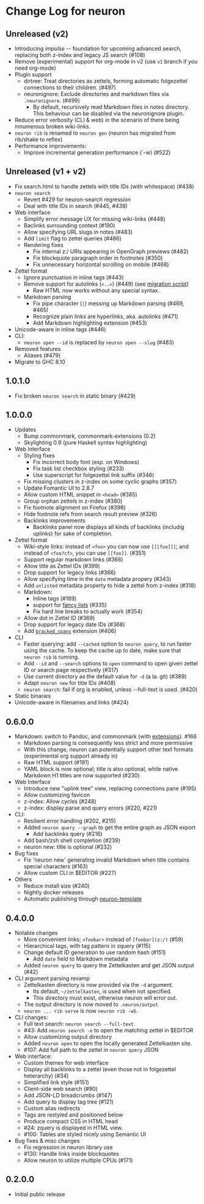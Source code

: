 # Change Log for neuron

## Unreleased (v2)

- Introducing *impulse* -- foundation for upcoming advanced search, replacing both z-index and legacy JS search (#108)
- Remove (experimental) support for org-mode in v2 (use `v1` branch if you need org-mode)
- Plugin support
  - dirtree: Treat directories as zettels, forming automatic folgezettel connections to their children. (#497)
  - neuronignore: Exclude directories and markdown files via `.neuronignore`. (#499)
    - By default, recursively read Markdown files in notes directory. This behaviour can be disabled via the neuronignore plugin.
- Reduce error verbosity (CLI & web) in the scenario of there being innumerous broken wiki-links.
- `neuron rib` is renamed to `neuron gen` (neuron has migrated from rib/shake to reflex)
- Performance improvements:
  - Improve incremental generation performance (`-w) (#522)

## Unreleased (v1 + v2)

- Fix search.html to handle zettels with title IDs (with whitespace) (#438)
- `neuron search`
  - Revert #429 for neuron-search regression
  - Deal with title IDs in search (#445, #439)
- Web interface
  - Simplify error message UX for missing wiki-links (#448)
  - Baclinks surrounding context (#190)
  - Allow specifying URL slugs in notes (#483)
  - Add `limit` flag to zettel queries (#486)
  - Rendering fixes
    - Fix internal z:/ URIs appearing in OpenGraph previews (#482)
    - Fix blockquote paragraph order in footnotes (#350)
    - Fix unnecessary horizontal scrolling on mobile (#468)
- Zettel format
  - Ignore punctuation in inline tags (#443)
  - Remove support for autolinks (`<..>`) (#449) (see [migration script](https://github.com/srid/neuron/issues/449#issuecomment-719062302))
    - Raw HTML now works without any special syntax.
  - Markdown parsing
    - Fix pipe character (`|`) messing up Markdown parsing (#469, #465)
    - Recognize plain links are hyperlinks, aka. autolinks (#471)
    - Add Markdown highlighting extension (#453)
- Unicode-aware in inline tags (#446)
- CLI:
  - `neuron open --id` is replaced by `neuron open --slug` (#483)
- Removed features
  - Aliases (#479)
- Migrate to GHC 8.10

## 1.0.1.0

- Fix broken `neuron search` in static binary (#429)

## 1.0.0.0

- Updates
  - Bump commonmark, commonmark-extensions (0.2)
  - Skylighting 0.9 (pure Haskell syntax highlighting)
- Web Interface
  - Styling fixes
    - Fix incorrect body font (esp. on Windows)
    - Fix task list checkbox styling (#233)
    - Use superscript for folgezettel link suffix (#346)
  - Fix missing clusters in z-index on some cyclic graphs (#357)
  - Update Fomantic UI to 2.8.7
  - Allow custom HTML snippet in `<head>` (#385)
  - Group orphan zettels in z-index (#380)
  - Fix footnote alignment on Firefox (#398)
  - Hide footnote refs from search result preview (#326)
  - Backlinks improvements
    - Backlinks panel now displays all kinds of backlinks (includig uplinks) for sake of completion.
- Zettel format
  - Wiki-style links: instead of `<foo>` you can now use `[[[foo]]]`; and instead of `<foo?cf>`, you can use `[[foo]]`. (#351)
  - Support regular markdown links (#366)
  - Allow title as Zettel IDs (#399)
  - Drop support for legacy links (#366)
  - Allow specifying time in the `date` metadata propery (#343)
  - Add `unlisted` metadata property to hide a zettel from z-index (#318)
  - Markdown:
    - Inline tags (#189)
    - support for [fancy lists](https://github.com/jgm/commonmark-hs/blob/master/commonmark-extensions/test/fancy_lists.md) (#335)
    - Fix hard line breaks to actually work (#354)
  - Allow dot in Zettel ID (#369)
  - Drop support for legacy date IDs (#368)
  - Add [`bracked_spans`](https://github.com/jgm/commonmark-hs/blob/master/commonmark-extensions/test/bracketed_spans.md) extension (#406)
- CLI
  - Faster querying: add `--cached` option to `neuron query`, to run faster using the cache. To keep the cache up to date, make sure that `neuron rib` is running.
  - Add `--id` and `--search` options to `open` command to open given zettel ID or search page respectively  (#317)
  - Use current directory as the default value for `-d` (a la. git) (#389)
  - Adapt `neuron new` for title IDs (#408)
  - `neuron search`: fail if org is enabled, unless --full-text is used. (#420)
- Static binaries
- Unicode-aware in filenames and links (#424)

## 0.6.0.0

- Markdown: switch to Pandoc, and commonmark (with [extensions](https://github.com/jgm/commonmark-hs/tree/master/commonmark-extensions)). #166
  - Markdown parsing is consequently less strict and more permissive
  - With this change, neuron can potentially support other text formats (experimental org support already in)
  - Raw HTML support (#191)
  - YAML block is now optional; title is also optional, while native Markdown H1 titles are now supported (#230)
- Web Interface
  - Introduce new "uplink tree" view, replacing connections pane (#195)
  - Allow customizing favicon
  - z-index: Allow cycles (#248)
  - z-index: display parse and query errors (#220, #221)
- CLI:
  - Resilient error handling (#202, #215)
  - Added `neuron query --graph` to get the entire graph as JSON export
    - Add backlinks query (#216)
  - Add bash/zsh shell completion (#239)
  - neuron new: title is optional (#232)
- Bug fixes
  - Fix 'neuron new' generating invalid Markdown when title contains special characters (#163)
  - Allow custom CLI in $EDITOR (#227)
- Others
  - Reduce install size (#240)
  - Nightly docker releases
  - Automatic publishing through [neuron-template](https://github.com/srid/neuron-template)

## 0.4.0.0

- Notable changes
  - More convenient links; `<foobar>` instead of `[foobar](z:/)` (#59)
  - Hierarchical tags, with tag pattern in zquery (#115)
  - Change default ID generation to use random hash (#151)
    - Add `date` field to Markdown metadata
  - Added `neuron query` to query the Zettelkasten and get JSON output (#42)
- CLI argument parsing revamp
  - Zettelkasten directory is now provided via the `-d` argument.
    - Its default, `~/zettelkasten`, is used when not specified.
    - This directory must exist, otherwise neuron will error out.
  - The output directory is now moved to `.neuron/output`
  - `neuron ... rib serve` is now `neuron rib -wS`.
- CLI changes:
  - Full text search: `neuron search --full-text`
  - #43: Add `neuron search -e` to open the matching zettel in $EDITOR
  - Allow customizing output directory
  - Added `neuron open` to open the locally generated Zettelkasten site.
  - #107: Add full path to the zettel in `neuron query` JSON
- Web interface:
  - Custom themes for web interface
  - Display all backlinks to a zettel (even those not in folgezettel heterarchy) (#34)
  - Simplified link style (#151)
  - Client-side web search (#90)
  - Add JSON-LD breadcrumbs (#147)
  - Add query to display tag tree (#121)
  - Custom alias redirects
  - Tags are restyled and positioned below
  - Produce compact CSS in HTML head
  - #24: zquery is displayed in HTML view.
  - #100: Tables are styled nicely using Semantic UI
- Bug fixes & misc changes
  - Fix regression in neuron library use
  - #130: Handle links inside blockquotes
  - Allow neuron to utilize multiple CPUs (#171)

## 0.2.0.0

- Initial public release
